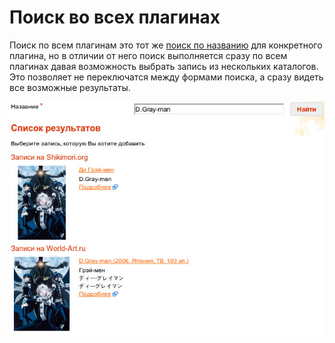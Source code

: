 # Поиск во всех плагинах

Поиск по всем плагинам это тот же [поиск по названию](/ru/user/item/add/search.md) для конкретного плагина, но в
отличии от него поиск выполняется сразу по всем плагинах давая возможность выбрать запись из нескольких каталогов. Это
позволяет не переключатся между формами поиска, а сразу видеть все возможные результаты.

![Поиск во всех плагинах](https://raw.githubusercontent.com/anime-db/anime-db-docs/master/images/ru/item/search_in_all_result.jpg)